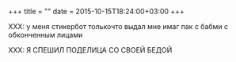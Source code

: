 +++
title = ""
date = 2015-10-15T18:24:00+03:00
+++

XXX: у меня стикербот толькочто выдал мне имаг пак с бабми с обконченным лицами


XXX: Я СПЕШИЛ ПОДЕЛИЦА СО СВОЕЙ БЕДОЙ


